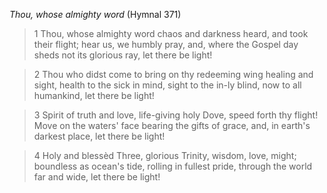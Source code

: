 _Thou, whose almighty word_ (Hymnal 371)

> 1
Thou, whose almighty word
chaos and darkness heard,
and took their flight;
hear us, we humbly pray,
and, where the Gospel day
sheds not its glorious ray,
let there be light!

> 2
Thou who didst come to bring
on thy redeeming wing
healing and sight,
health to the sick in mind,
sight to the in-ly blind,
now to all humankind,
let there be light!

> 3
Spirit of truth and love,
life-giving holy Dove,
speed forth thy flight!
Move on the waters' face
bearing the gifts of grace,
and, in earth's darkest place,
let there be light!

> 4
Holy and blessèd Three,
glorious Trinity,
wisdom, love, might;
boundless as ocean's tide,
rolling in fullest pride,
through the world far and wide,
let there be light!
